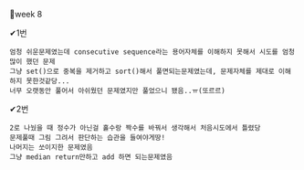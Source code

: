 📝week 8

✔1번

    엄청 쉬운문제였는데 consecutive sequence라는 용어자체를 이해하지 못해서 시도를 엄청 많이 했던 문제
    그냥 set()으로 중복을 제거하고 sort()해서 풀면되는문제였는데, 문제자체를 제대로 이해하지 못한것같당...
    너무 오랫동안 풀어서 아쉬웠던 문제였지만 풀었으니 됐음..ㅠ(또르르)

✔2번

    2로 나눴을 때 정수가 아닌걸 홀수랑 짝수를 바꿔서 생각해서 처음시도에서 틀렸당
    문제풀때 그림 그려서 판단하는 습관을 들여야게땅!
    나머지는 쏘이지한 문제였음
    그냥 median return만하고 add 하면 되는문제였음
